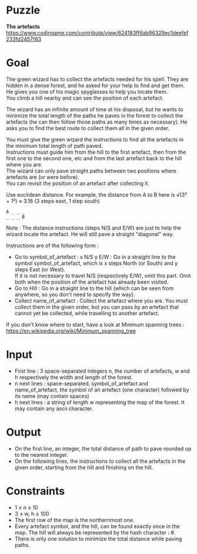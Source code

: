 # Puzzle
**The artefacts** https://www.codingame.com/contribute/view/624183ff6ab96329ec1deefef233fd2457f83

# Goal
The green wizard has to collect the artefacts needed for his spell. They are hidden in a dense forest, and he asked for your help to find and get them.   
He gives you one of his magic spyglasses to help you locate them.  
You climb a hill nearby and can see the position of each artefact.  

The wizard has an infinite amount of time at his disposal, but he wants to minimize the total length of the paths he paves in the forest to collect the artefacts (he can then follow those paths as many times as necessary). He asks you to find the best route to collect them all in the given order.

You must give the green wizard the instructions to find all the artefacts in the minimum total length of path paved.   
Instructions must guide him from the hill to the first artefact, then from the first one to the second one, etc and from the last artefact back to the hill where you are.  
The wizard can only pave straight paths between two positions where artefacts are (or were before).  
You can revisit the position of an artefact after collecting it.  

Use euclidean distance. For example, the distance from A to B here is √(3² + 1²) ≈ 3.16 (3 steps east, 1 step south)
```
A _ _ _
_ _ _ B
```
Note : The distance instructions (steps N/S and E/W) are just to help the wizard locate the artefact. He will still pave a straight "diagonal" way.

Instructions are of the following form :
- Go to symbol_of_artefact : x N/S y E/W : Go in a straight line to the symbol symbol_of_artefact, which is x steps North (or South) and y steps East (or West).  
If it is not necessary to travel N/S (respectively E/W), omit this part. Omit both when the position of the artefact has already been visited.
- Go to Hill : Go in a straight line to the hill (which can be seen from anywhere, so you don't need to specify the way).
- Collect name_of_artefact : Collect the artefact where you are. You must collect them in the given order, but you can pass by an artefact that cannot yet be collected, while travelling to another artefact.

If you don't know where to start, have a look at Minimum spanning trees : https://en.wikipedia.org/wiki/Minimum_spanning_tree

# Input
* First line : 3 space-separated integers n, the number of artefacts, w and h respectively the width and length of the forest.
* n next lines : space-separated, symbol_of_artefact and name_of_artefact, the symbol of an artefact (one character) followed by its name (may contain spaces)
* h next lines : a string of length w representing the map of the forest. It may contain any ascii character.

# Output
* On the first line, an integer, the total distance of path to pave rounded up to the nearest integer.
* On the following lines, the instructions to collect all the artefacts in the given order, starting from the hill and finishing on the hill.

# Constraints
* 1 ≤ n ≤ 10
* 3 ≤ w, h ≤ 100
* The first row of the map is the northernmost one.
* Every artefact symbol, and the hill, can be found exactly once in the map. The hill will always be represented by the hash character : #.
* There is only one solution to minimize the total distance while paving paths.
